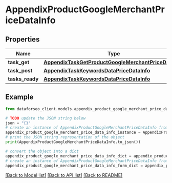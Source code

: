 # AppendixProductGoogleMerchantPriceDataInfo


## Properties

Name | Type | Description | Notes
------------ | ------------- | ------------- | -------------
**task_get** | [**AppendixTaskGetProductGoogleMerchantPriceDataInfo**](AppendixTaskGetProductGoogleMerchantPriceDataInfo.md) |  | [optional] 
**task_post** | [**AppendixTaskKeywordsDataPriceDataInfo**](AppendixTaskKeywordsDataPriceDataInfo.md) |  | [optional] 
**tasks_ready** | [**AppendixTaskKeywordsDataPriceDataInfo**](AppendixTaskKeywordsDataPriceDataInfo.md) |  | [optional] 

## Example

```python
from dataforseo_client.models.appendix_product_google_merchant_price_data_info import AppendixProductGoogleMerchantPriceDataInfo

# TODO update the JSON string below
json = "{}"
# create an instance of AppendixProductGoogleMerchantPriceDataInfo from a JSON string
appendix_product_google_merchant_price_data_info_instance = AppendixProductGoogleMerchantPriceDataInfo.from_json(json)
# print the JSON string representation of the object
print(AppendixProductGoogleMerchantPriceDataInfo.to_json())

# convert the object into a dict
appendix_product_google_merchant_price_data_info_dict = appendix_product_google_merchant_price_data_info_instance.to_dict()
# create an instance of AppendixProductGoogleMerchantPriceDataInfo from a dict
appendix_product_google_merchant_price_data_info_form_dict = appendix_product_google_merchant_price_data_info.from_dict(appendix_product_google_merchant_price_data_info_dict)
```
[[Back to Model list]](../README.md#documentation-for-models) [[Back to API list]](../README.md#documentation-for-api-endpoints) [[Back to README]](../README.md)


